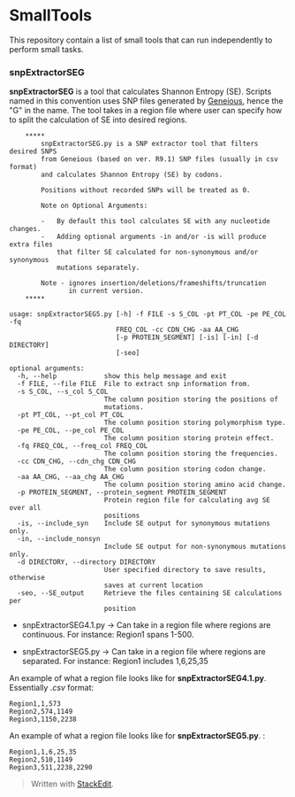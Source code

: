 

# SmallTools
This repository contain a list of small tools that can run independently to perform small tasks.

### snpExtractorSEG
**snpExtractorSEG** is a tool that calculates Shannon Entropy (SE). Scripts named in this convention uses SNP files generated by [Geneious](https://www.geneious.com), hence the "G" in the name. The tool takes in a region file where user can specify how to split the calculation of SE into desired regions.  


```
    *****   
        snpExtractorSEG.py is a SNP extractor tool that filters desired SNPS
        from Geneious (based on ver. R9.1) SNP files (usually in csv format) 
        and calculates Shannon Entropy (SE) by codons.

        Positions without recorded SNPs will be treated as 0.

        Note on Optional Arguments:

        -   By default this tool calculates SE with any nucleotide changes.
        -   Adding optional arguments -in and/or -is will produce extra files
            that filter SE calculated for non-synonymous and/or synonymous
            mutations separately.

        Note - ignores insertion/deletions/frameshifts/truncation
               in current version.
    *****
    
usage: snpExtractorSEG5.py [-h] -f FILE -s S_COL -pt PT_COL -pe PE_COL -fq
                           FREQ_COL -cc CDN_CHG -aa AA_CHG
                           [-p PROTEIN_SEGMENT] [-is] [-in] [-d DIRECTORY]
                           [-seo]

optional arguments:
  -h, --help            show this help message and exit
  -f FILE, --file FILE  File to extract snp information from.
  -s S_COL, --s_col S_COL
                        The column position storing the positions of
                        mutations.
  -pt PT_COL, --pt_col PT_COL
                        The column position storing polymorphism type.
  -pe PE_COL, --pe_col PE_COL
                        The column position storing protein effect.
  -fq FREQ_COL, --freq_col FREQ_COL
                        The column position storing the frequencies.
  -cc CDN_CHG, --cdn_chg CDN_CHG
                        The column position storing codon change.
  -aa AA_CHG, --aa_chg AA_CHG
                        The column position storing amino acid change.
  -p PROTEIN_SEGMENT, --protein_segment PROTEIN_SEGMENT
                        Protein region file for calculating avg SE over all
                        positions
  -is, --include_syn    Include SE output for synonymous mutations only.
  -in, --include_nonsyn
                        Include SE output for non-synonymous mutations only.
  -d DIRECTORY, --directory DIRECTORY
                        User specified directory to save results, otherwise
                        saves at current location
  -seo, --SE_output     Retrieve the files containing SE calculations per
                        position

```

* snpExtractorSEG4.1.py -> Can take in a region file where regions are continuous. For instance: Region1 spans 1-500.

* snpExtractorSEG5.py -> Can take in a region file where regions are separated. For instance: Region1 includes 1,6,25,35

An example of what a region file looks like for **snpExtractorSEG4.1.py**. Essentially *.csv* format:

```
Region1,1,573
Region2,574,1149
Region3,1150,2238

```

An example of what a region file looks like for **snpExtractorSEG5.py**. :

```
Region1,1,6,25,35
Region2,510,1149
Region3,511,2238,2290
```


> Written with [StackEdit](https://stackedit.io/).
